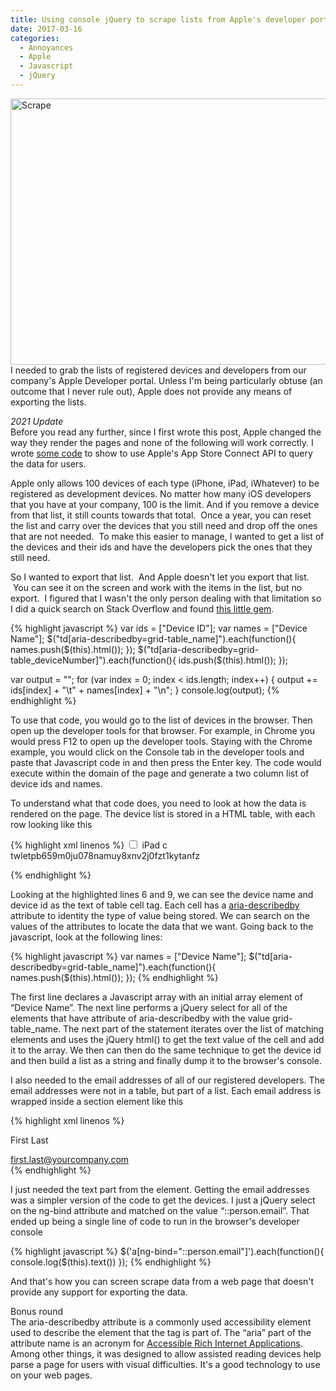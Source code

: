 ```yaml
---
title: Using console jQuery to scrape lists from Apple's developer portal
date: 2017-03-16
categories:
  - Annoyances
  - Apple
  - Javascript
  - jQuery
---
```

<a data-flickr-embed="true"  href="https://www.flickr.com/photos/sdfriend/4330975151/in/photolist-7AHo2n-5tBuY2-5nG9d6-6Cu6n2-7T7QyJ-nD838F-7MyVgs-pzHMvF-7ysfhx-9b3ShZ-7MyWku-pt1PC3-qSaNvv-JuyvL-mX572e-sFXPqw-fHoVpn-RxGQmA-3RHmqY-77JVVD-EJZUa-a7JZpq-pozp7V-8K6ixq-aE2eAY-89tkSQ-ehKgsz-6FDYaR-6EXDzC-4SEsTq-aE2eQu-9w4UWt-m28vsm-4mEXi1-6gtnrL-5TNHYc-6Ebjgh-4Etf7H-5XMUDS-sqw1z-5NB7fm-6Vwq72-sajUjG-4meALm-5pUpzM-43q6v9-7Nn6La-6vR16J-y2jVx-Mg8u" title="Scrape"><img loading="lazy" src="https://i2.wp.com/c1.staticflickr.com/5/4049/4330975151_b96ab89fc1_z.jpg?resize=640%2C426&#038;ssl=1" width="640" height="426" alt="Scrape"  /></a>  
I needed to grab the lists of registered devices and developers from our company's Apple Developer portal. Unless I'm being particularly obtuse (an outcome that I never rule out), Apple does not provide any means of exporting the lists.

_2021 Update_  
Before you read any further, since I first wrote this post, Apple changed the way they render the pages and none of the following will work correctly. I wrote [some code](/2021/07/09/how-to-access-apples-app-connect-api-from-c-python-and-go-part-1/) to show to use Apple's App Store Connect API to query the data for users.

Apple only allows 100 devices of each type (iPhone, iPad, iWhatever) to be registered as development devices. No matter how many iOS developers that you have at your company, 100 is the limit. And if you remove a device from that list, it still counts towards that total.  Once a year, you can reset the list and carry over the devices that you still need and drop off the ones that are not needed.  To make this easier to manage, I wanted to get a list of the devices and their ids and have the developers pick the ones that they still need.

So I wanted to export that list.  And Apple doesn't let you export that list.  You can see it on the screen and work with the items in the list, but no export.  I figured that I wasn't the only person dealing with that limitation so I did a quick search on Stack Overflow and found [this little gem](http://stackoverflow.com/a/29426740/206).

{% highlight javascript %}
var ids = ["Device ID"];
var names = ["Device Name"];
$("td[aria-describedby=grid-table_name]").each(function(){
    names.push($(this).html());
});
$("td[aria-describedby=grid-table_deviceNumber]").each(function(){
    ids.push($(this).html());
});

var output = "";
for (var index = 0; index < ids.length; index++) {
    output += ids[index] + "\t" + names[index] + "\n";
}
console.log(output);</pre>
{% endhighlight %}

To use that code, you would go to the list of devices in the browser. Then open up the developer tools for that browser. For example, in Chrome you would press F12 to open up the developer tools. Staying with the Chrome example, you would click on the Console tab in the developer tools and paste that Javascript code in and then press the Enter key. The code would execute within the domain of the page and generate a two column list of device ids and names.

To understand what that code does, you need to look at how the data is rendered on the page. The device list is stored in a HTML table, with each row looking like this

{% highlight xml linenos %}
    <td role="gridcell" style="text-align:center;display:none;width: 34px;" aria-describedby="grid-table_cb">
        <input role="checkbox" type="checkbox" id="jqg_grid-table_1" class="cbox" name="jqg_grid-table_1">
    </td>
    <td role="gridcell" style="" class="ui-ellipsis bold" title="iPad" aria-describedby="grid-table_name">iPad</td>
    <td role="gridcell" style="display:none;" class="ui-ellipsis" title="c" aria-describedby="grid-table_status">c</td>
    <td role="gridcell" style="" class="ui-ellipsis" title="twletpb659m0ju078namuy8xnv2j0fzt1kytanfz" aria-describedby="grid-table_deviceNumber">twletpb659m0ju078namuy8xnv2j0fzt1kytanfz</td>
</tr>
{% endhighlight %}

Looking at the highlighted lines 6 and 9, we can see the device name and device id as the text of table cell tag. Each cell has a [aria-describedby](https://www.w3.org/TR/wai-aria/states_and_properties#aria-describedby) attribute to identity the type of value being stored. We can search on the values of the attributes to locate the data that we want. Going back to the javascript, look at the following lines:

{% highlight javascript %}
var names = ["Device Name"];
$("td[aria-describedby=grid-table_name]").each(function(){
    names.push($(this).html());
});
{% endhighlight %}

The first line declares a Javascript array with an initial array element of &#8220;Device Name&#8221;. The next line performs a jQuery select for all of the <td/> elements that have attribute of aria-describedby with the value grid-table_name. The next part of the statement iterates over the list of matching <td/> elements and uses the jQuery html() to get the text value of the cell and add it to the array. We then can then do the same technique to get the device id and then build a list as a string and finally dump it to the browser's console.

I also needed to the email addresses of all of our registered developers. The email addresses were not in a table, but part of a list. Each email address is wrapped inside a section element like this

{% highlight xml linenos %}
<section class="col-100 ng-scope">
  <p ng-bind="::person.fullName" class="ng-binding">First Last</p>
  <a class="smaller ng-binding" 
    ng-bind="::person.email" 
    ng-href="mailto:first.last@yourcompany.com" 
    href="mailto:first.last@yourcompany.com">
    first.last@yourcompany.com
  </a>
</section>
{% endhighlight %}

I just needed the text part from the <a/> element. Getting the email addresses was a simpler version of the code to get the devices. I just a jQuery select on the ng-bind attribute and matched on the value &#8220;::person.email&#8221;. That ended up being a single line of code to run in the browser's developer console

{% highlight javascript %}
$('a[ng-bind="::person.email"]').each(function(){
  console.log($(this).text())
  });
{% endhighlight %}

And that's how you can screen scrape data from a web page that doesn't provide any support for exporting the data.

Bonus round  
The aria-describedby attribute is a commonly used accessibility element used to describe the element that the tag is part of. The &#8220;aria&#8221; part of the attribute name is an acronym for [Accessible Rich Internet Applications](https://www.w3.org/TR/wai-aria/). Among other things, it was designed to allow assisted reading devices help parse a page for users with visual difficulties. It's a good technology to use on your web pages.
